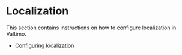 # Localization

This section contains instructions on how to configure localization in Valtimo.

- [Configuring localization](configuring-localization.md)
